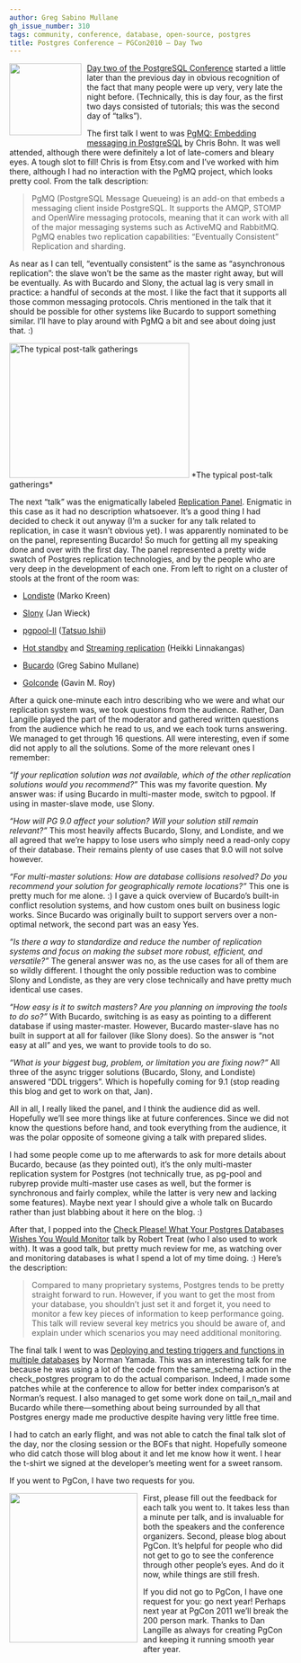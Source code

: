 ```yaml
---
author: Greg Sabino Mullane
gh_issue_number: 310
tags: community, conference, database, open-source, postgres
title: Postgres Conference — PGCon2010 — Day Two
---
```


<a href="/blog/2010/05/24/postgres-conference-pgcon2010-day-two/image-0-big.png" onblur="try {parent.deselectBloggerImageGracefully();} catch(e) {}"><img alt="" border="0" id="BLOGGER_PHOTO_ID_5473789666231795170" src="/blog/2010/05/24/postgres-conference-pgcon2010-day-two/image-0.png" style="margin: 0pt 10px 10px 0pt; float: left; cursor: pointer; width: 128px; height: 128px;"/>
</a>

[Day two of](postgres-conference-pgcon2010-day-two/image-0-big.png) [the PostgreSQL Conference](http://www.pgcon.org/2010/) started a little later than the previous day in obvious recognition of the fact that many people were up very, very late the night before. (Technically, this is day four, as the first two days consisted of tutorials; this was the second day of “talks”).

The first talk I went to was [PgMQ: Embedding messaging in PostgreSQL](http://www.pgcon.org/2010/schedule/events/251.en.html) by Chris Bohn. It was well attended, although there were definitely a lot of late-comers and bleary eyes. A tough slot to fill! Chris is from Etsy.com and I’ve worked with him there, although I had no interaction with the PgMQ project, which looks pretty cool. From the talk description:

> PgMQ (PostgreSQL Message Queueing) is an add-on that embeds a messaging client inside PostgreSQL. It supports the AMQP, STOMP and OpenWire messaging protocols, meaning that it can work with all of the major messaging systems such as ActiveMQ and RabbitMQ. PgMQ enables two replication capabilities: “Eventually Consistent” Replication and sharding.

As near as I can tell, “eventually consistent” is the same as “asynchronous replication”: the slave won’t be the same as the master right away, but will be eventually. As with Bucardo and Slony, the actual lag is very small in practice: a handful of seconds at the most. I like the fact that it supports all those common messaging protocols. Chris mentioned in the talk that it should be possible for other systems like Bucardo to support something similar. I’ll have to play around with PgMQ a bit and see about doing just that. :)

<img alt="The typical post-talk gatherings" border="0" id="BLOGGER_PHOTO_ID_5474936538302599138" src="/blog/2010/05/24/postgres-conference-pgcon2010-day-two/image-1.jpeg" style="cursor: pointer; width: 320px; height: 240px;"/>
*The typical post-talk gatherings*

The next “talk” was the enigmatically labeled [Replication Panel](http://www.pgcon.org/2010/schedule/events/268.en.html). Enigmatic in this case as it had no description whatsoever. It’s a good thing I had decided to check it out anyway (I’m a sucker for any talk related to replication, in case it wasn’t obvious yet). I was apparently nominated to be on the panel, representing Bucardo! So much for getting all my speaking done and over with the first day. The panel represented a pretty wide swatch of Postgres replication technologies, and by the people who are very deep in the development of each one. From left to right on a cluster of stools at the front of the room was:

- [Londiste](https://web.archive.org/web/20100529094424/http://skytools.projects.postgresql.org/doc/londiste.cmdline.html) (Marko Kreen)

- [Slony](http://slony.info/) (Jan Wieck)

- [pgpool-II](https://wiki.postgresql.org/wiki/Pgpool-II) ([Tatsuo Ishii](http://www.pgcon.org/2008/schedule/speakers/95.en.html))

- [Hot standby](https://wiki.postgresql.org/wiki/Hot_Standby) and [Streaming replication](https://wiki.postgresql.org/wiki/Streaming_Replication) (Heikki Linnakangas)

- [Bucardo](https://bucardo.org/) (Greg Sabino Mullane)

- [Golconde](https://code.google.com/archive/p/golconde/) (Gavin M. Roy)

After a quick one-minute each intro describing who we were and what our replication system was, we took questions from the audience. Rather, Dan Langille played the part of the moderator and gathered written questions from the audience which he read to us, and we each took turns answering. We managed to get through 16 questions. All were interesting, even if some did not apply to all the solutions. Some of the more relevant ones I remember:

*“If your replication solution was not available, which of the other replication solutions would you recommend?”* This was my favorite question. My answer was: if using Bucardo in multi-master mode, switch to pgpool. If using in master-slave mode, use Slony.

*“How will PG 9.0 affect your solution? Will your solution still remain relevant?”* This most heavily affects Bucardo, Slony, and Londiste, and we all agreed that we’re happy to lose users who simply need a read-only copy of their database. Their remains plenty of use cases that 9.0 will not solve however.

*“For multi-master solutions: How are database collisions resolved? Do you recommend your solution for geographically remote locations?”* This one is pretty much for me alone. :) I gave a quick overview of Bucardo’s built-in conflict resolution systems, and how custom ones built on business logic works. Since Bucardo was originally built to support servers over a non-optimal network, the second part was an easy Yes.

*“Is there a way to standardize and reduce the number of replication systems and focus on making the subset more robust, efficient, and versatile?”* The general answer was no, as the use cases for all of them are so wildly different. I thought the only possible reduction was to combine Slony and Londiste, as they are very close technically and have pretty much identical use cases.

*“How easy is it to switch masters? Are you planning on improving the tools to do so?”* With Bucardo, switching is as easy as pointing to a different database if using master-master. However, Bucardo master-slave has no built in support at all for failover (like Slony does). So the answer is “not easy at all” and yes, we want to provide tools to do so.

*“What is your biggest bug, problem, or limitation you are fixing now?”* All three of the async trigger solutions (Bucardo, Slony, and Londiste) answered “DDL triggers”. Which is hopefully coming for 9.1 (stop reading this blog and get to work on that, Jan).

All in all, I really liked the panel, and I think the audience did as well. Hopefully we’ll see more things like at future conferences. Since we did not know the questions before hand, and took everything from the audience, it was the polar opposite of someone giving a talk with prepared slides.

I had some people come up to me afterwards to ask for more details about Bucardo, because (as they pointed out), it’s the only multi-master replication system for Postgres (not technically true, as pg-pool and rubyrep provide multi-master use cases as well, but the former is synchronous and fairly complex, while the latter is very new and lacking some features). Maybe next year I should give a whole talk on Bucardo rather than just blabbing about it here on the blog. :)

After that, I popped into the [Check Please! What Your Postgres Databases Wishes You Would Monitor](http://www.pgcon.org/2010/schedule/events/257.en.html) talk by Robert Treat (who I also used to work with). It was a good talk, but pretty much review for me, as watching over and monitoring databases is what I spend a lot of my time doing. :) Here’s the description:

> Compared to many proprietary systems, Postgres tends to be pretty straight forward to run. However, if you want to get the most from your database, you shouldn’t just set it and forget it, you need to monitor a few key pieces of information to keep performance going. This talk will review several key metrics you should be aware of, and explain under which scenarios you may need additional monitoring.

The final talk I went to was [Deploying and testing triggers and functions in multiple databases](http://www.pgcon.org/2010/schedule/events/244.en.html) by Norman Yamada. This was an interesting talk for me because he was using a lot of the code from the same_schema action in the check_postgres program to do the actual comparison. Indeed, I made some patches while at the conference to allow for better index comparison’s at Norman’s request. I also managed to get some work done on tail_n_mail and Bucardo while there—​something about being surrounded by all that Postgres energy made me productive despite having very little free time.

I had to catch an early flight, and was not able to catch the final talk slot of the day, nor the closing session or the BOFs that night. Hopefully someone who did catch those will blog about it and let me know how it went. I hear the t-shirt we signed at the developer’s meeting went for a sweet ransom.

If you went to PgCon, I have two requests for you.

<a href="/blog/2010/05/24/postgres-conference-pgcon2010-day-two/image-2-big.jpeg" onblur="try {parent.deselectBloggerImageGracefully();} catch(e) {}"><img alt="" border="0" id="BLOGGER_PHOTO_ID_5474935485723884514" src="/blog/2010/05/24/postgres-conference-pgcon2010-day-two/image-2.jpeg" style="margin: 0pt 10px 10px 0pt; float: left; cursor: pointer; width: 228px; height: 266px;"/></a>

 First, please fill out the feedback for each talk you went to. It takes less than a minute per talk, and is invaluable for both the speakers and the conference organizers. Second, please blog about PgCon. It’s helpful for people who did not get to go to see the conference through other people’s eyes. And do it now, while things are still fresh.

If you did not go to PgCon, I have one request for you: go next year! Perhaps next year at PgCon 2011 we’ll break the 200 person mark. Thanks to Dan Langille as always for creating PgCon and keeping it running smooth year after year.
